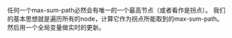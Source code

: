 任何一个max-sum-path必然会有唯一的一个最高节点（或者看作是拐点）。
我们的基本思想就是遍历所有的node，计算它作为拐点所能取到的max-sum-path。然后用一个全局变量做实时的更新。
